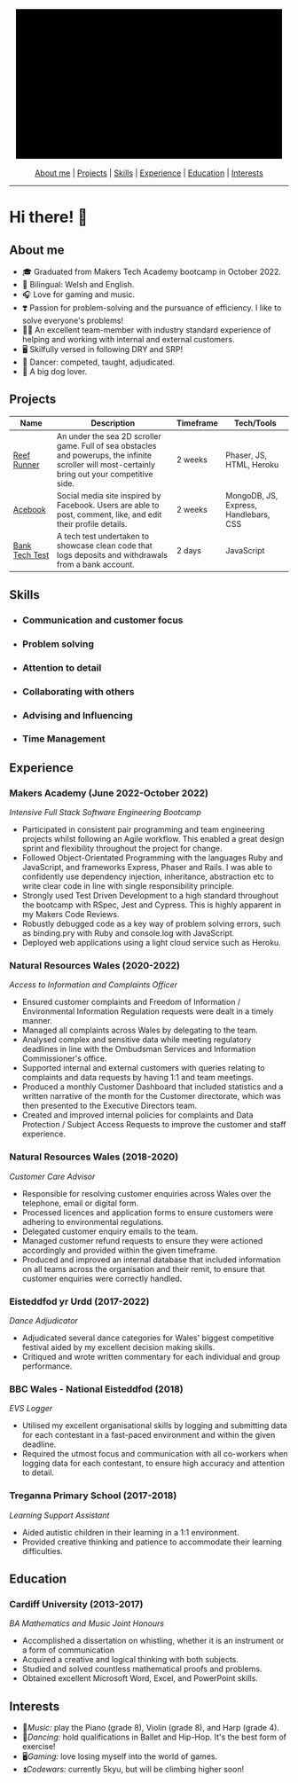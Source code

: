 <div align="center">
  <img src="https://github.com/SophLewDev/SophLewDev/blob/main/imagesvideos/banner_video2.gif" alt="banner"/>
  
[About me](#about-me) | [Projects](#projects) | [Skills](#skills) | [Experience](#experience) | [Education](#education) | [Interests](#interests)
</div>

---

# Hi there! :wave:

## **About me**
* :mortar_board: Graduated from Makers Tech Academy bootcamp in October 2022.
* :dragon: Bilingual: Welsh and English.
* :headphones: Love for gaming and music.
* :heavy_heart_exclamation: Passion for problem-solving and the pursuance of efficiency. I like to solve everyone's problems!
* :standing_woman: An excellent team-member with industry standard experience of helping and working with internal and external customers.
* :desktop_computer: Skilfully versed in following DRY and SRP!
* :dancer: Dancer: competed, taught, adjudicated.
* :dog: A big dog lover.


## **Projects**

Name          | Description   | Timeframe     | Tech/Tools
------------- | ------------- | ------------- | -------------
[Reef Runner](https://github.com/naomischlosser/team-sea-urchins)   | An under the sea 2D scroller game. Full of sea obstacles and powerups, the infinite scroller will most-certainly bring out your competitive side.  | 2 weeks  | Phaser, JS, HTML, Heroku
[Acebook](https://github.com/Curtis-Turk/the-axylotls-acebook)  | Social media site inspired by Facebook. Users are able to post, comment, like, and edit their profile details.  | 2 weeks  | MongoDB, JS, Express, Handlebars, CSS
[Bank Tech Test](https://github.com/SophLewDev/bank-tech-test)  | A tech test undertaken to showcase clean code that logs deposits and withdrawals from a bank account.  | 2 days  | JavaScript

## **Skills**
- ### Communication and customer focus
- ### Problem solving
- ### Attention to detail
- ### Collaborating with others
- ### Advising and Influencing
- ### Time Management

## **Experience**

### Makers Academy (June 2022-October 2022)
*Intensive Full Stack Software Engineering Bootcamp*
- Participated in consistent pair programming and team engineering projects whilst following an Agile workflow. This enabled a great design sprint and flexibility throughout the project for change.
- Followed Object-Orientated Programming with the languages Ruby and JavaScript, and frameworks Express, Phaser and Rails. I was able to confidently use dependency injection, inheritance, abstraction etc to write clear code in line with single responsibility principle.
- Strongly used Test Driven Development to a high standard throughout the bootcamp with RSpec, Jest and Cypress. This is highly apparent in my Makers Code Reviews.
- Robustly debugged code as a key way of problem solving errors, such as binding.pry with Ruby and console.log with JavaScript.
- Deployed web applications using a light cloud service such as Heroku.

### Natural Resources Wales (2020-2022)
*Access to Information and Complaints Officer*

- Ensured customer complaints and Freedom of Information / Environmental Information Regulation requests were dealt in a timely manner.
- Managed all complaints across Wales by delegating to the team.
- Analysed complex and sensitive data while meeting regulatory deadlines in line with the Ombudsman Services and Information Commissioner's office.
- Supported internal and external customers with queries relating to complaints and data requests by having 1:1 and team meetings.
- Produced a monthly Customer Dashboard that included statistics and a written narrative of the month for the Customer directorate, which was then presented to the Executive Directors team.
- Created and improved internal policies for complaints and Data Protection / Subject Access Requests to improve the customer and staff experience.

### Natural Resources Wales (2018-2020)
*Customer Care Advisor*

- Responsible for resolving customer enquiries across Wales over the telephone, email or digital form.
- Processed licences and application forms to ensure customers were adhering to environmental regulations.
- Delegated customer enquiry emails to the team.
- Managed customer refund requests to ensure they were actioned accordingly and provided within the given timeframe.
- Produced and improved an internal database that included information on all teams across the organisation and their remit, to ensure that customer enquiries were correctly handled.

### Eisteddfod yr Urdd (2017-2022)
*Dance Adjudicator*
- Adjudicated several dance categories for Wales' biggest competitive festival aided by my excellent decision making skills.
- Critiqued and wrote written commentary for each individual and group performance.


### BBC Wales - National Eisteddfod (2018)
*EVS Logger*
- Utilised my excellent organisational skills by logging and submitting data for each contestant in a fast-paced environment and within the given deadline.
- Required the utmost focus and communication with all co-workers when logging data for each contestant, to ensure high accuracy and attention to detail.


### Treganna Primary School (2017-2018)
*Learning Support Assistant*
- Aided autistic children in their learning in a 1:1 environment.
- Provided creative thinking and patience to accommodate their learning difficulties.


## **Education**

### Cardiff University (2013-2017)
*BA Mathematics and Music Joint Honours*
- Accomplished a dissertation on whistling, whether it is an instrument or a form of communication
- Acquired a creative and logical thinking with both subjects.
- Studied and solved countless mathematical proofs and problems.
- Obtained excellent Microsoft Word, Excel, and PowerPoint skills.

## **Interests**
- :musical_note:*Music:* play the Piano (grade 8), Violin (grade 8), and Harp (grade 4).
- :dancer:*Dancing:* hold qualifications in Ballet and Hip-Hop. It's the best form of exercise!
- :desktop_computer:*Gaming:* love losing myself into the world of games.
- :arrow_double_up:*Codewars:* currently 5kyu, but will be climbing higher soon!
